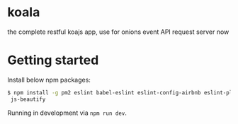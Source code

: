 # koala

the complete restful koajs app, use for onions event API request server now 

# Getting started

Install below npm packages:

```bash
$ npm install -g pm2 eslint babel-eslint eslint-config-airbnb eslint-plugin-filenames
 js-beautify
```

Running in development via `npm run dev`.
